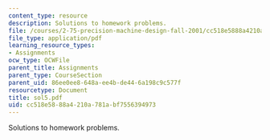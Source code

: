 ```yaml
---
content_type: resource
description: Solutions to homework problems.
file: /courses/2-75-precision-machine-design-fall-2001/cc518e5888a4210a781abf7556394973_sol5.pdf
file_type: application/pdf
learning_resource_types:
- Assignments
ocw_type: OCWFile
parent_title: Assignments
parent_type: CourseSection
parent_uid: 86ee0ee8-648a-ee4b-de44-6a198c9c577f
resourcetype: Document
title: sol5.pdf
uid: cc518e58-88a4-210a-781a-bf7556394973
---
```

Solutions to homework problems.

